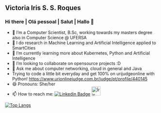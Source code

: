 ## Victoria Iris S. S. Roques
### Hi there | Olá pessoal | Salut | Hallo 👋


- 🔭 I’m a Computer Scientist, B.Sc, working towards my masters degree also in Computer Science @ UFERSA
- :hospital: I do research in Machine Learning and Artificial Intelligence applied to SmartCities
- 🌱 I’m currently learning more about Kubernetes, Python and Artificial Intelligence
- 👯 I’m looking to collaborate on opensource projects :D
- 💬 Ask me about computer networking, cloud in general and Java
- Trying to code a little bit everyday and get 100% on urijudgeonline with Python! https://www.urionlinejudge.com.br/judge/pt/profile/440145
- 😄 Pronouns: She/her
- 📫 How to reach me: 
    [![Linkedin Badge](https://img.shields.io/badge/-VictoriaIris-blue?style=flat-square&logo=Linkedin&logoColor=white&link=https://www.linkedin.com/in/victoria-santana-07170a174/)](https://www.linkedin.com/in/irisroques/) 
    <a href="https://dev.to/irisroques">
  <img src="https://d2fltix0v2e0sb.cloudfront.net/dev-badge.svg" alt="Íris Roques's DEV Community Profile" height="30" width="30">
</a>


[![Top Langs](https://github-readme-stats.vercel.app/api/top-langs/?username=irisroques&layout=compact&hide=javascript,CSS,HTML)](https://github.com/irisroques/github-readme-stats)



